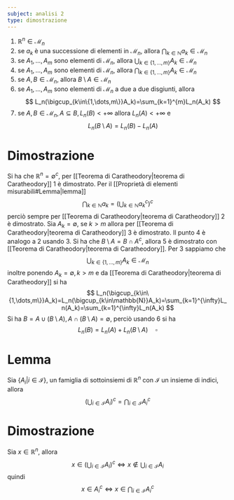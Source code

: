 ```yaml
---
subject: analisi 2
type: dimostrazione
---
```

1. $\mathbb{R}^n\in\mathcal{M}_n$
2. se $a_k$ è una successione di elementi in $\mathcal{M}_n$, allora $\displaystyle\bigcap_{k\in\mathbb{N}}a_k\in\mathcal{M}_n$
3. se $A_1,\dots,A_m$ sono elementi di $\mathcal{M}_n$, allora $\displaystyle\bigcup_{k\in\{1,\dots,m\}}A_k\in\mathcal{M}_n$
4. se $A_1,\dots,A_m$ sono elementi di $\mathcal{M}_n$, allora $\displaystyle\bigcap_{k\in\{1,\dots,m\}}A_k\in\mathcal{M}_n$
5. se $A,B\in\mathcal{M}_n$, allora $B\setminus A\in\mathcal{M}_n$
6. se $A_1,\dots,A_m$ sono elementi di $\mathcal{M}_n$ a due a due disgiunti, allora
$$
L_n(\bigcup_{k\in\{1,\dots,m\}}A_k)=\sum_{k=1}^{m}L_n(A_k)
$$
7. se $A,B\in\mathcal{M}_n,A\subseteq B,L_n(B)<+\infty$ allora $L_n(A)<+\infty$ e
$$
L_n(B\setminus A)=L_n(B)-L_n(A)
$$
# Dimostrazione
Si ha che $\mathbb{R}^n=\emptyset^c$, per [[Teorema di Caratheodory|teorema di Caratheodory]] 1 è dimostrato.
Per il [[Proprietà di elementi misurabili#Lemma|lemma]]
$$
\bigcap_{k\in\mathbb{N}}a_k=(\bigcup_{k\in\mathbb{N}}a_k^c)^c
$$
perciò sempre per [[Teorema di Caratheodory|teorema di Caratheodory]] 2 è dimostrato.
Sia $A_k=\emptyset$, se $k>m$ allora per [[Teorema di Caratheodory|teorema di Caratheodory]] 3 è dimostrato.
Il punto 4 è analogo a 2 usando 3.
Si ha che $B\setminus A=B\cap A^c$, allora 5 è dimostrato con [[Teorema di Caratheodory|teorema di Caratheodory]].
Per 3 sappiamo che
$$
\bigcup_{k\in\{1,\dots,m\}}A_k\in\mathcal{M}_n
$$
inoltre ponendo $A_k=\emptyset,k>m$ e da [[Teorema di Caratheodory|teorema di Caratheodory]] si ha
$$
L_n(\bigcup_{k\in\{1,\dots,m\}}A_k)=L_n(\bigcup_{k\in\mathbb{N}}A_k)=\sum_{k=1}^{\infty}L_n(A_k)=\sum_{k=1}^{\infty}L_n(A_k)
$$
Si ha $B=A\cup(B\setminus A),A\cap(B\setminus A)=\emptyset$, perciò usando 6 si ha
$$
L_n(B)=L_n(A)+L_n(B\setminus A)\quad\square
$$

# Lemma
Sia $\{A_i|i\in\mathcal{I}\}$, un famiglia di sottoinsiemi di $\mathbb{R}^n$ con $\mathcal{I}$ un insieme di indici, allora
$$
\left(\bigcup_{i\in\mathcal{I}}A_i\right)^c=\bigcap_{i\in\mathcal{I}}A_i^c
$$
# Dimostrazione
Sia $x\in\mathbb{R}^n$, allora
$$
x\in\left(\bigcup_{i\in\mathcal{I}}A_i\right)^c\iff x\notin\bigcup_{i\in\mathcal{I}}A_i
$$
quindi
$$
x\in A_i^c\iff x\in\bigcap_{i\in\mathcal{I}}A_i^c
$$